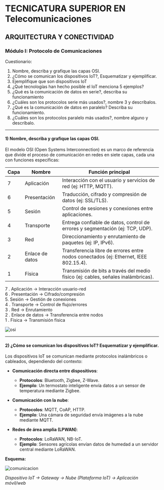 # **TECNICATURA SUPERIOR EN Telecomunicaciones**
## ARQUITECTURA Y CONECTIVIDAD 
###  Módulo I: Protocolo de Comunicaciones  

Cuestionario: 

 1.  Nombre, describa y grafique las capas OSI. 
 2.  ¿Cómo se comunican los dispositivos IoT?, Esquematizar y ejemplificar. 
 3. Ejemplifique que son dispositivos IoT 
 4.  ¿Qué tecnologías han hecho posible el IoT menciona 5 ejemplos? 
 5. ¿Qué es la comunicación de datos en serie?, describa su funcionamiento 
 6. ¿Cuáles son los protocolos serie más usados?, nombre 3 y descríbalos. 
 7. ¿Qué es la comunicación de datos en paralelo? Describa su funcionamiento.
 8. ¿Cuáles son los protocolos paralelo más usados?, nombre alguno y descríbalo.
---  
#### **1) Nombre, describa y grafique las capas OSI.**

El modelo OSI (Open Systems Interconnection) es un marco de referencia que divide el proceso de comunicación en redes en siete capas, cada una con funciones específicas:  

| **Capa** | **Nombre** | **Función principal** |
| --- | --- | --- |
| 7 | Aplicación | Interacción con el usuario y servicios de red (ej: HTTP, MQTT). |
| 6 | Presentación | Traducción, cifrado y compresión de datos (ej: SSL/TLS). |
| 5 | Sesión | Control de sesiones y conexiones entre aplicaciones. |
| 4 | Transporte | Entrega confiable de datos, control de errores y segmentación (ej: TCP, UDP). |
| 3 | Red | Direccionamiento y enrutamiento de paquetes (ej: IP, IPv6). |
| 2 | Enlace de datos | Transferencia libre de errores entre nodos conectados (ej: Ethernet, IEEE 802.15.4). |
| 1 | Física | Transmisión de bits a través del medio físico (ej: cables, señales inalámbricas). |



7 . Aplicación → Interacción usuario-red   
6 . Presentación → Cifrado/compresión  
5.  Sesión → Gestión de conexiones   
4 . Transporte → Control de flujo/errores  
3 . Red → Enrutamiento   
2 . Enlace de datos → Transferencia entre nodos  
1 . Física → Transmisión física   

![osi](https://github.com/tpaez/Arquitectura-y-Conectiviad--Grupo2/blob/main/TP1/C%20prototipo/OSI.png) 


---  
#### **2) ¿Cómo se comunican los dispositivos IoT? Esquematizar y ejemplificar.**

Los dispositivos IoT se comunican mediante protocolos inalámbricos o cableados, dependiendo del contexto:  
- **Comunicación directa entre dispositivos**:

    - **Protocolos**: Bluetooth, Zigbee, Z-Wave.
    - **Ejemplo**: Un termostato inteligente envía datos a un sensor de temperatura mediante Zigbee.
- **Comunicación con la nube**:

    - **Protocolos**: MQTT, CoAP, HTTP.
    - **Ejemplo**: Una cámara de seguridad envía imágenes a la nube mediante MQTT.
- **Redes de área amplia (LPWAN)**:

    - **Protocolos**: LoRaWAN, NB-IoT.
    - **Ejemplo**: Sensores agrícolas envían datos de humedad a un servidor central mediante LoRaWAN.  
       
  
    
    
**Esquema:**  

![comunicacion](https://github.com/tpaez/Arquitectura-y-Conectiviad--Grupo2/blob/main/TP1/C%20prototipo/Comunicacion.png)    

*Dispositivo IoT → Gateway → Nube (Plataforma IoT) → Aplicación móvil/web*
